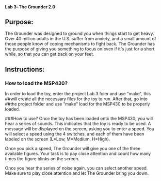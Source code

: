 #### Lab 3: The Grounder 2.0

## Purpose:
The Grounder was designed to ground you when things start to get heavy. Over
40 million adults in the U.S. suffer from anxiety, and a small amount of those
people know of coping mechanisms to fight back. The Grounder has the purpose
of giving you something to focus on even if it's just for a short while, so
that you can get back on your feet.

## Instructions:
### How to load the MSP430?
In order to load the toy, enter the project Lab 3 foler and use "make", this
##will create all the necessary files for the toy to run. After that, go into
##the project folder and use "make" load for the MSP430 to be properly loaded.

###How to use?
Once the toy has been loaded onto the MSP430, you will hear a series of
sounds. This indicates that the toy is ready to be used. A message will be
displayed on the screen, asking you to enter a speed. You will select a speed
using the 4 switches, and each of them have been labeled on the screen (L=Low,
M=Medium, H=High).

Once you pick a speed, The Grounder will give you one of the three available
figures. Your task is to pay close attention and count how many times the
figure blinks on the screen.

Once you hear the series of noise again, you can select another speed. Make
sure to play close attention and let The Grounder bring you down. 
